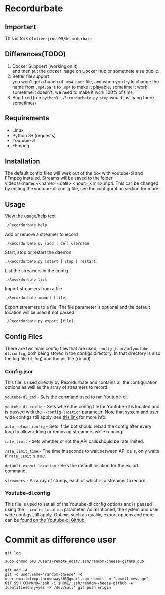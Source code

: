 # Recordurbate

## Important
This is fork of `oliverjrose99/Recordurbate`  

## Differences(TODO)
1. Docker Suppoert (working on it)     
	and then put the docker image on Docker Hub or somethere else public.
2. Better file support       
	you won't get a bunch of `.mp4.part` file, and when you try to change the name from `.mp4.part` to `.mp4` to make it playable, sometime it work sometime it doesn't. we need to make it work 100% of time.      
3. Bug fixed (run `python3 ./Recordurbate.py stop` would just hang there sometimes)


## Requirements
* Linux
* Python 3+ (requests)
* Youtube-dl
* FFmpeg
## Installation
The default config files will work out of the box with youtube-dl and FFmpeg installed. Streams will be saved to the folder videos/\<name>/\<name> \<date> \<hour>_\<min>.mp4. This can be changed by editing the youtube-dl.config file, see the configuration section for more. 
## Usage

View the usage/help text
```
./Recordurbate help
```

Add or remove a streamer to record
```
./Recordurbate.py [add | del] username
```

Start, stop or restart the daemon
```
./Recordurbate.py [start | stop | restart]
```

List the streamers in the config
```
./Recordurbate list
```

Import streamers from a file
```
./Recordurbate import [file]
```

Export streamers to a file. The file parameter is optional and the default location will be used if not passed
```
./Recordurbate.py export [file]
```

## Config Files
There are two main config files that are used, `config.json` and `youtube-dl.config`, both being stored in the configs directory. In that directory is also the log file (rb.log) and the pid file (rb.pid).

### Config.json
This file is used directly by Recordurbate and contains all the configuration options as well as the array of streamers to record.

`youtube-dl_cmd` - Sets the command used to run Youtube-dl. 

`youtube-dl_config` - Sets where the config file for Youtube-dl is located and is passed with the `--config-location` parameter. Note that system and user wide configs still apply, see [this link](https://github.com/ytdl-org/youtube-dl#configuration) for more info.

`auto_reload_config` - Sets if the bot should reload the config after every loop to allow adding or removing streamers while running.

`rate_limit` - Sets whether or not the API calls should be rate limited.

`rate_limit_time` - The time in seconds to wait between API calls, only waits if `rate_limit` is true.

`default_export_location` - Sets the default location for the export command.

`streamers` - An array of strings, each of which is a streamer to record.

### Youtube-dl.config
This file is used to set all of the Youtube-dl config options and is passed using the `--config-location` parameter. As mentioned, the system and user wide configs still apply. Options such as quality, export options and more can be [found on the Youtube-dl Github.](https://github.com/ytdl-org/youtube-dl)

# Commit as difference user
```
git log

sudo chmod 600 /Users/remote_edit/.ssh/random-cheese-github.pub

git add -A
git -c user.name='random-cheese' -c user.email=temp.throwaway365@gmail.com commit -m "commit message"
GIT_SSH_COMMAND='ssh -i $HOME/.ssh/random-cheese-github -o IdentitiesOnly=yes -F /dev/null' git push origin
```